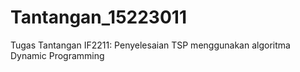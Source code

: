 # Tantangan_15223011
Tugas Tantangan IF2211: Penyelesaian TSP menggunakan algoritma Dynamic Programming
